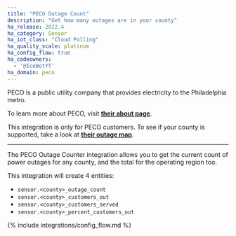 ```yaml
---
title: "PECO Outage Count"
description: "Get how many outages are in your county"
ha_release: 2022.4
ha_category: Sensor
ha_iot_class: "Cloud Polling"
ha_quality_scale: platinum
ha_config_flow: true
ha_codeowners:
  - '@IceBotYT'
ha_domain: peco
---
```


PECO is a public utility company that provides electricity to the Philadelphia metro.

To learn more about PECO, visit [**their about page**](https://www.peco.com/AboutUs/Pages/Default.aspx).

<div class='note warning'>

This integration is only for PECO customers. To see if your county is supported, take a look at [**their outage map**](https://www.peco.com/Outages/CheckOutageStatus/Pages/OutageMap.aspx).

</div>

---

The PECO Outage Counter integration allows you to get the current count of power outages for any county, and the total for the operating region too.

This integration will create 4 entities:

- `sensor.<county>_outage_count`
- `sensor.<county>_customers_out`
- `sensor.<county>_customers_served`
- `sensor.<county>_percent_customers_out`

{% include integrations/config_flow.md %}
